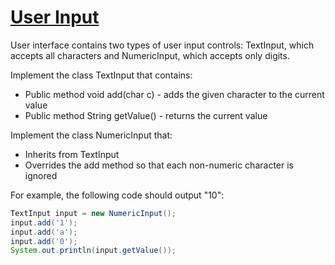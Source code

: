 # [User Input](https://www.testdome.com/questions/java/user-input/36022 "User Input")

User interface contains two types of user input controls: TextInput, which accepts all characters and NumericInput, which accepts only digits.

Implement the class TextInput that contains:

* Public method void add(char c) - adds the given character to the current value
* Public method String getValue() - returns the current value

Implement the class NumericInput that:

* Inherits from TextInput
* Overrides the add method so that each non-numeric character is ignored

For example, the following code should output "10":

```java
TextInput input = new NumericInput();
input.add('1');
input.add('a');
input.add('0');
System.out.println(input.getValue());
```